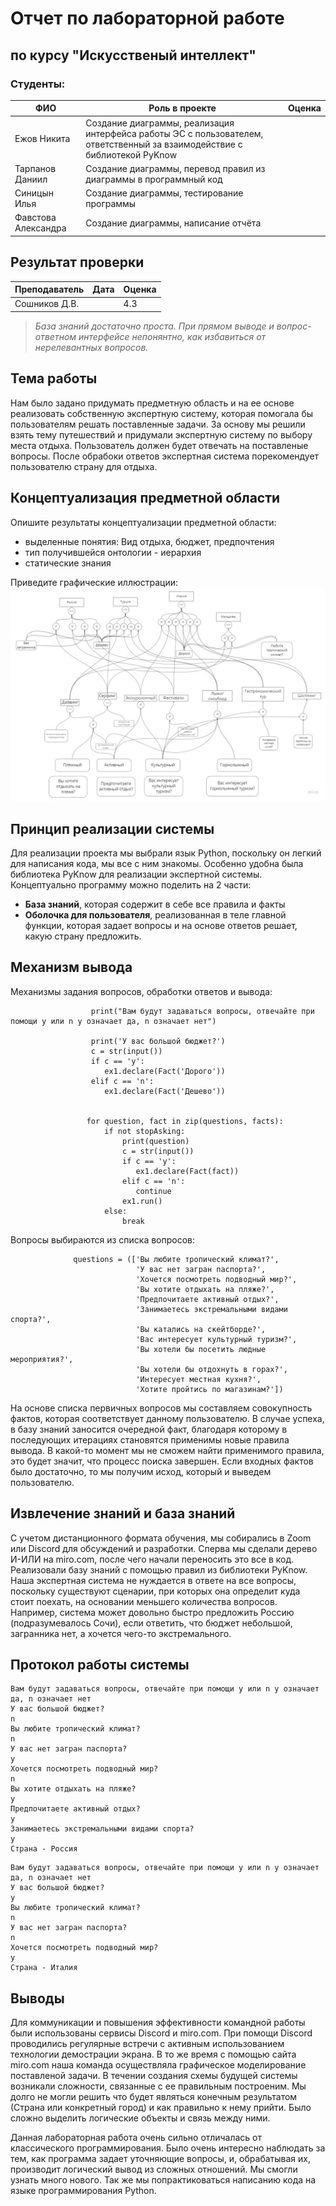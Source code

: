 # Отчет по лабораторной работе
## по курсу "Искусственый интеллект"

### Студенты: 

| ФИО       | Роль в проекте                     | Оценка       |
|-----------|------------------------------------|--------------|
| Ежов Никита  | Создание диаграммы, реализация интерфейса работы ЭС с пользователем, ответственный за взаимодействие с библиотекой PyKnow |          |
| Тарпанов Даниил |Создание диаграммы, перевод правил из диаграммы в программный код |       |
| Синицын Илья|Создание диаграммы, тестирование программы|      |
| Фавстова Александра   |Создание диаграммы, написание отчёта |          |

## Результат проверки

| Преподаватель     | Дата         |  Оценка       |
|-------------------|--------------|---------------|
| Сошников Д.В. |              |     4.3          |

> *База знаний достаточно проста. При прямом выводе и вопрос-ответном интерфейсе непонянтно, как избавиться от нерелевантных вопросов.*

## Тема работы

Нам было задано придумать предметную область и на ее основе реализовать собственную экспертную систему, которая помогала бы пользователям решать поставленные задачи. За основу мы решили взять тему путешествий и придумали экспертную систему по выбору места отдыха. Пользователь должен будет отвечать на поставленые вопросы. После обрабоки ответов экспертная система порекомендует пользователю страну для отдыха. 

## Концептуализация предметной области

Опишите результаты концептуализации предметной области:
 - выделенные понятия: Вид отдыха, бюджет, предпочтения
 - тип получившейся онтологии - иерархия
 - статические знания
 

Приведите графические иллюстрации:
![Концептуализация](img/tree.jpg)

## Принцип реализации системы

Для реализации проекта мы выбрали язык Python, поскольку он легкий для написания кода, мы все с ним знакомы. Особенно удобна была библиотека PyKnow для реализации экспертной системы.
Концептуально программу можно поделить на 2 части:
- **База знаний**, которая содержит в себе все правила и факты
- **Оболочка для пользователя**, реализованная в теле главной функции, которая задает вопросы и на основе ответов решает, какую страну предложить.

## Механизм вывода

Механизмы задания вопросов, обработки ответов и вывода:

                      print("Вам будут задаваться вопросы, отвечайте при помощи y или n y означает да, n означает нет")

                      print('У вас большой бюджет?')
                      c = str(input())
                      if c == 'y':
                         ex1.declare(Fact('Дорого'))
                      elif c == 'n':
                         ex1.declare(Fact('Дешево'))


                     for question, fact in zip(questions, facts):
                         if not stopAsking:
                             print(question)
                             c = str(input())
                             if c == 'y':
                                ex1.declare(Fact(fact))
                             elif c == 'n':
                                continue
                             ex1.run()
                         else:
                             break
                             
Вопросы выбираются из списка вопросов: 

                  questions = (['Вы любите тропический климат?',
                                'У вас нет загран паспорта?',
                                'Хочется посмотреть подводный мир?',
                                'Вы хотите отдыхать на пляже?',
                                'Предпочитаете активный отдых?',
                                'Занимаетесь экстремальными видами спорта?',
                                'Вы катались на скейтборде?',
                                'Вас интересует культурный туризм?',
                                'Вы хотели бы посетить людные мероприятия?',
                                'Вы хотели бы отдохнуть в горах?',
                                'Интересует местная кухня?',
                                'Хотите пройтись по магазинам?'])


На основе списка первичных вопросов мы составляем совокупность фактов, которая соответствует данному пользователю. В случае успеха, в базу знаний заносится очередной факт, благодаря которому в последующих итерациях становятся применимы новые правила вывода. В какой-то момент мы не сможем найти применимого правила, это будет значит, что процесс поиска завершен. Если входных фактов было достаточно, то мы получим исход, который и выведем пользователю.


## Извлечение знаний и база знаний

С учетом дистанционного формата обучения, мы собирались в Zoom или Discord для обсуждений и разработки. Сперва мы сделали дерево И-ИЛИ на miro.com, после чего начали переносить это все в код. Реализовали базу знаний с помощью правил из библиотеки PyKnow.
Наша экспертная система не нуждается в ответе на все вопросы, поскольку существуют сценарии, при которых она определит куда стоит поехать, на основании меньшего количества вопросов. Например, система может довольно быстро предложить Россию (подразумевалось Сочи), если ответить, что бюджет небольшой, загранника нет, а хочется чего-то экстремального.

## Протокол работы системы

```
Вам будут задаваться вопросы, отвечайте при помощи y или n y означает да, n означает нет
У вас большой бюджет?
n
Вы любите тропический климат?
n
У вас нет загран паспорта?
y
Хочется посмотреть подводный мир?
n
Вы хотите отдыхать на пляже?
y
Предпочитаете активный отдых?
y
Занимаетесь экстремальными видами спорта?
y
Страна - Россия
```

```
Вам будут задаваться вопросы, отвечайте при помощи y или n y означает да, n означает нет
У вас большой бюджет?
y
Вы любите тропический климат?
n
У вас нет загран паспорта?
n
Хочется посмотреть подводный мир?
y
Страна - Италия
```

## Выводы

Для коммуникации и повышения эффективности командной работы были использованы сервисы Discord и miro.com. При помощи Discord проводились регулярные встречи с активным использованием технологии демострации экрана. В то же время с помощью сайта miro.com наша команда осуществляла графическое моделирование поставленой задачи. В течении создания схемы будущей системы возникали сложности, связанные с ее правильным построеним. Мы долго не могли решить что будет являться конечным результатом (Страна или конкретный город) и как правильно к нему прийти. Было сложно выделить логические объекты и связь между ними. 

Данная лабораторная работа очень сильно отличалась от классического программирования. Было очень интересно наблюдать за тем, как программа задает уточняющие вопросы, и, обрабатывая их, производит логический вывод из сложных отношений. Мы смогли узнать много нового. Так же мы попрактиковаться написанию кода на языке программирования Python.
